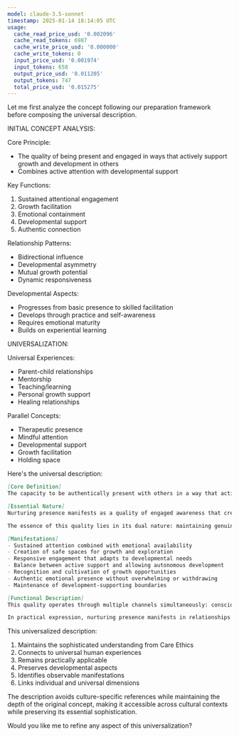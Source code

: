 ```yaml
---
model: claude-3.5-sonnet
timestamp: 2025-01-14 18:14:05 UTC
usage:
  cache_read_price_usd: '0.002096'
  cache_read_tokens: 6987
  cache_write_price_usd: '0.000000'
  cache_write_tokens: 0
  input_price_usd: '0.001974'
  input_tokens: 658
  output_price_usd: '0.011205'
  output_tokens: 747
  total_price_usd: '0.015275'
---
```


Let me first analyze the concept following our preparation framework before composing the universal description.

INITIAL CONCEPT ANALYSIS:

Core Principle:
- The quality of being present and engaged in ways that actively support growth and development in others
- Combines active attention with developmental support

Key Functions:
1. Sustained attentional engagement
2. Growth facilitation
3. Emotional containment
4. Developmental support
5. Authentic connection

Relationship Patterns:
- Bidirectional influence
- Developmental asymmetry
- Mutual growth potential
- Dynamic responsiveness

Developmental Aspects:
- Progresses from basic presence to skilled facilitation
- Develops through practice and self-awareness
- Requires emotional maturity
- Builds on experiential learning

UNIVERSALIZATION:

Universal Experiences:
- Parent-child relationships
- Mentorship
- Teaching/learning
- Personal growth support
- Healing relationships

Parallel Concepts:
- Therapeutic presence
- Mindful attention
- Developmental support
- Growth facilitation
- Holding space

Here's the universal description:

```markdown
[Core Definition]
The capacity to be authentically present with others in a way that actively supports their growth and development while maintaining genuine emotional availability. It combines sustained attention with the ability to create conditions conducive to another's flourishing, operating through both conscious engagement and subtle influence.

[Essential Nature]
Nurturing presence manifests as a quality of engaged awareness that creates space for growth while actively supporting development. It transcends mere physical presence by combining emotional availability with developmental wisdom. This quality emerges from the integration of sustained attention, authentic engagement, and the ability to recognize and respond to growth opportunities in others.

The essence of this quality lies in its dual nature: maintaining genuine presence while actively contributing to another's development. It requires both receptivity and active engagement, operating through moment-to-moment awareness while maintaining a broader developmental perspective.

[Manifestations]
- Sustained attention combined with emotional availability
- Creation of safe spaces for growth and exploration
- Responsive engagement that adapts to developmental needs
- Balance between active support and allowing autonomous development
- Recognition and cultivation of growth opportunities
- Authentic emotional presence without overwhelming or withdrawing
- Maintenance of development-supporting boundaries

[Functional Description]
This quality operates through multiple channels simultaneously: conscious attention, emotional attunement, and developmental wisdom. It functions by creating an interpersonal field that supports growth while maintaining authentic connection. The practice involves continual calibration between active engagement and receptive presence, guided by an understanding of developmental needs and opportunities.

In practical expression, nurturing presence manifests in relationships where growth and development are central: parenting, teaching, mentoring, healing, and leadership. It shows in the ability to maintain genuine emotional availability while actively supporting another's development through both direct engagement and subtle influences. Success appears in the observable growth and increased capability of those receiving this quality of presence.
```

This universalized description:
1. Maintains the sophisticated understanding from Care Ethics
2. Connects to universal human experiences
3. Remains practically applicable
4. Preserves developmental aspects
5. Identifies observable manifestations
6. Links individual and universal dimensions

The description avoids culture-specific references while maintaining the depth of the original concept, making it accessible across cultural contexts while preserving its essential sophistication.

Would you like me to refine any aspect of this universalization?